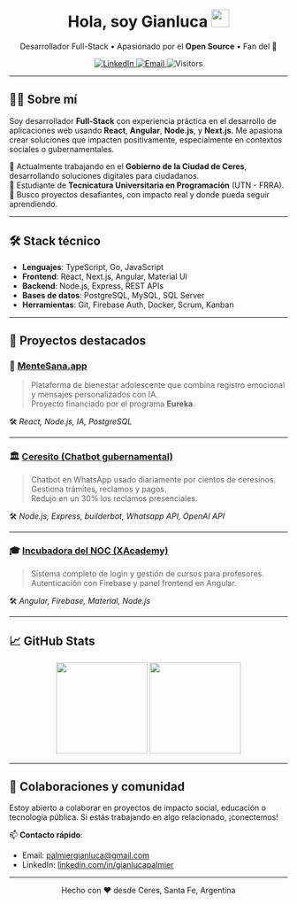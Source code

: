 <h1 align="center">
  Hola, soy Gianluca <img src="https://media.giphy.com/media/hvRJCLFzcasrR4ia7z/giphy.gif" width="32"/>
</h1>

<p align="center">
  Desarrollador Full-Stack • Apasionado por el <strong>Open Source</strong> • Fan del 🧉  
</p>

<div align="center">
  <a href="https://www.linkedin.com/in/gianlucapalmier" target="_blank">
    <img alt="LinkedIn" src="https://img.shields.io/badge/LinkedIn-0A66C2?style=for-the-badge&logo=linkedin&logoColor=white"/>
  </a>
  <a href="mailto:palmiergianluca@gmail.com">
    <img alt="Email" src="https://img.shields.io/badge/Email-D14836?style=for-the-badge&logo=gmail&logoColor=white"/>
  </a>
  <img alt="Visitors"
       src="https://komarev.com/ghpvc/?username=gianlucafarias&style=for-the-badge&color=brightgreen">
</div>

---

## 🧑‍💻 Sobre mí

Soy desarrollador **Full-Stack** con experiencia práctica en el desarrollo de aplicaciones web usando **React**, **Angular**, **Node.js**, y **Next.js**. Me apasiona crear soluciones que impacten positivamente, especialmente en contextos sociales o gubernamentales.

🔹 Actualmente trabajando en el **Gobierno de la Ciudad de Ceres**, desarrollando soluciones digitales para ciudadanos.  
🔹 Estudiante de **Tecnicatura Universitaria en Programación** (UTN - FRRA).  
🔹 Busco proyectos desafiantes, con impacto real y donde pueda seguir aprendiendo.


---

## 🛠️ Stack técnico

- **Lenguajes**: TypeScript, Go, JavaScript  
- **Frontend**: React, Next.js, Angular, Material UI  
- **Backend**: Node.js, Express, REST APIs  
- **Bases de datos**: PostgreSQL, MySQL, SQL Server  
- **Herramientas**: Git, Firebase Auth, Docker, Scrum, Kanban  

---

## 🚀 Proyectos destacados

### 🧠 [MenteSana.app](https://mentesana.app)
> Plataforma de bienestar adolescente que combina registro emocional y mensajes personalizados con IA.  
> Proyecto financiado por el programa **Eureka**.

🛠️ *React, Node.js, IA, PostgreSQL*

---

### 🏛️ [Ceresito (Chatbot gubernamental)](https://bit.ly/holaceresito)
> Chatbot en WhatsApp usado diariamente por cientos de ceresinos. Gestiona trámites, reclamos y pagos.  
> Redujo en un 30% los reclamos presenciales.

🛠️ *Node.js, Express, builderbot, Whatsapp API, OpenAI API*

---

### 🎓 [Incubadora del NOC (XAcademy)](https://github.com/gianlucafarias/xacademy3-back)
> Sistema completo de login y gestión de cursos para profesores.  
> Autenticación con Firebase y panel frontend en Angular.

🛠️ *Angular, Firebase, Material, Node.js*

---

## 📈 GitHub Stats

<div align="center">
  <img src="https://github-readme-stats.vercel.app/api?username=gianlucafarias&show_icons=true&theme=default&hide_rank=true" height="165" />
  <img src="https://github-readme-stats.vercel.app/api/top-langs/?username=gianlucafarias&layout=compact&langs_count=6" height="165" />
</div>

---

## 🤝 Colaboraciones y comunidad

Estoy abierto a colaborar en proyectos de impacto social, educación o tecnología pública. Si estás trabajando en algo relacionado, ¡conectemos!

📫 **Contacto rápido**:
- Email: palmiergianluca@gmail.com  
- LinkedIn: [linkedin.com/in/gianlucapalmier](https://www.linkedin.com/in/gianlucapalmier)

---

<p align="center">
  Hecho con ❤️ desde Ceres, Santa Fe, Argentina
</p>